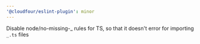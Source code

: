```yaml
---
'@cloudfour/eslint-plugin': minor
---
```


Disable node/no-missing-_ rules for TS, so that it doesn't error for importing `_.ts` files
